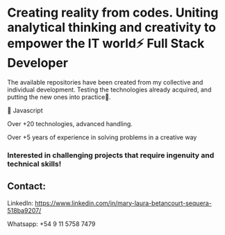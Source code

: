 # Creating reality from codes. Uniting analytical thinking and creativity to empower the IT world⚡ Full Stack Developer
The available repositories have been created from my collective and individual development. Testing the technologies already acquired, and putting the new ones into practice🌱.

🎯 Javascript 

Over +20 technologies, advanced handling.

Over +5 years of experience in solving problems in a creative way


  

### Interested in challenging projects that require ingenuity and technical skills!
 

## Contact: 
LinkedIn: https://www.linkedin.com/in/mary-laura-betancourt-sequera-518ba9207/  

Whatsapp: +54 9 11 5758 7479
